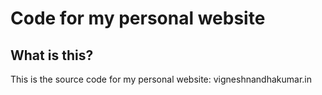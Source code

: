 Code for my personal website
=============================

## What is this?

This is the source code for my personal website: vigneshnandhakumar.in
